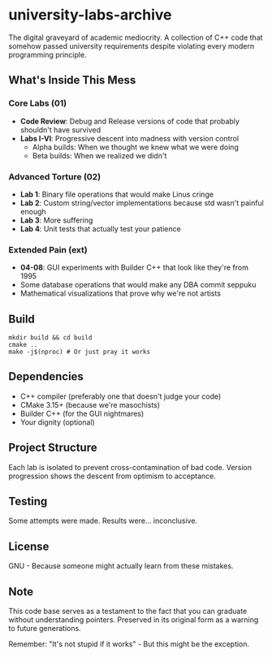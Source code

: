 # university-labs-archive

The digital graveyard of academic mediocrity. A collection of C++ code that somehow passed university requirements despite violating every modern programming principle.

## What's Inside This Mess

### Core Labs (01)
- **Code Review**: Debug and Release versions of code that probably shouldn't have survived
- **Labs I-VI**: Progressive descent into madness with version control
  - Alpha builds: When we thought we knew what we were doing
  - Beta builds: When we realized we didn't

### Advanced Torture (02)
- **Lab 1**: Binary file operations that would make Linus cringe
- **Lab 2**: Custom string/vector implementations because std wasn't painful enough
- **Lab 3**: More suffering
- **Lab 4**: Unit tests that actually test your patience

### Extended Pain (ext)
- **04-08**: GUI experiments with Builder C++ that look like they're from 1995
- Some database operations that would make any DBA commit seppuku
- Mathematical visualizations that prove why we're not artists

## Build

```
mkdir build && cd build
cmake ..
make -j$(nproc) # Or just pray it works
```

## Dependencies

- C++ compiler (preferably one that doesn't judge your code)
- CMake 3.15+ (because we're masochists)
- Builder C++ (for the GUI nightmares)
- Your dignity (optional)

## Project Structure
Each lab is isolated to prevent cross-contamination of bad code. Version progression shows the descent from optimism to acceptance.

## Testing
Some attempts were made. Results were... inconclusive.

## License
GNU - Because someone might actually learn from these mistakes.

## Note
This code base serves as a testament to the fact that you can graduate without understanding pointers. Preserved in its original form as a warning to future generations.

Remember: "It's not stupid if it works" - But this might be the exception.
